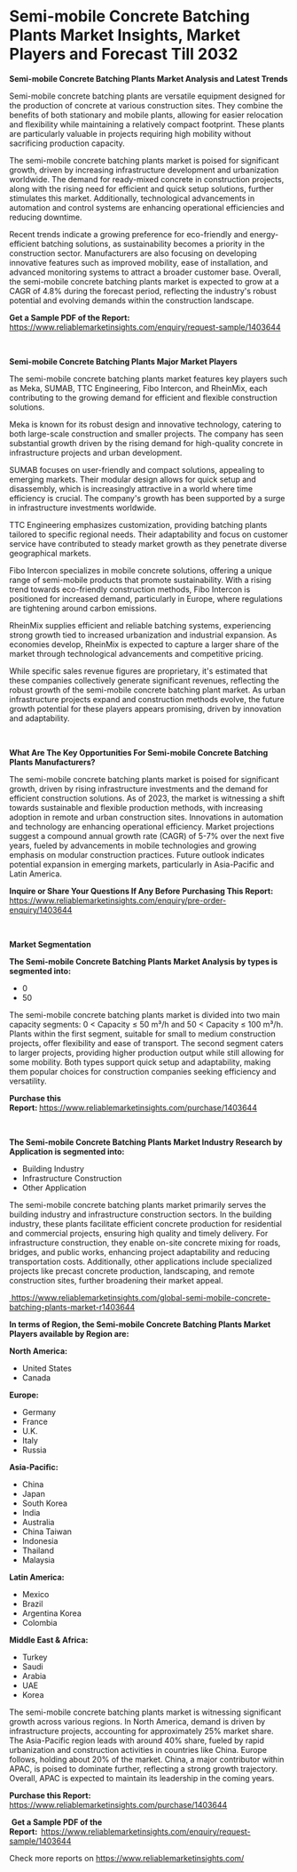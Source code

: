 <p><h1>Semi-mobile Concrete Batching Plants Market Insights, Market Players and Forecast Till 2032</h1></p><p><strong>Semi-mobile Concrete Batching Plants Market Analysis and Latest Trends</strong></p>
<p><p>Semi-mobile concrete batching plants are versatile equipment designed for the production of concrete at various construction sites. They combine the benefits of both stationary and mobile plants, allowing for easier relocation and flexibility while maintaining a relatively compact footprint. These plants are particularly valuable in projects requiring high mobility without sacrificing production capacity.</p><p>The semi-mobile concrete batching plants market is poised for significant growth, driven by increasing infrastructure development and urbanization worldwide. The demand for ready-mixed concrete in construction projects, along with the rising need for efficient and quick setup solutions, further stimulates this market. Additionally, technological advancements in automation and control systems are enhancing operational efficiencies and reducing downtime.</p><p>Recent trends indicate a growing preference for eco-friendly and energy-efficient batching solutions, as sustainability becomes a priority in the construction sector. Manufacturers are also focusing on developing innovative features such as improved mobility, ease of installation, and advanced monitoring systems to attract a broader customer base. Overall, the semi-mobile concrete batching plants market is expected to grow at a CAGR of 4.8% during the forecast period, reflecting the industry's robust potential and evolving demands within the construction landscape.</p></p>
<p><strong>Get a Sample PDF of the Report:&nbsp;</strong> <a href="https://www.reliablemarketinsights.com/enquiry/request-sample/1403644?utm_campaign=1894&utm_medium=2&utm_source=Github&utm_content=ia&utm_term=13012025&utm_id=semi-mobile-concrete-batching-plants">https://www.reliablemarketinsights.com/enquiry/request-sample/1403644</a></p>
<p>&nbsp;</p>
<p><strong>Semi-mobile Concrete Batching Plants Major Market Players</strong></p>
<p><p>The semi-mobile concrete batching plants market features key players such as Meka, SUMAB, TTC Engineering, Fibo Intercon, and RheinMix, each contributing to the growing demand for efficient and flexible construction solutions. </p><p>Meka is known for its robust design and innovative technology, catering to both large-scale construction and smaller projects. The company has seen substantial growth driven by the rising demand for high-quality concrete in infrastructure projects and urban development. </p><p>SUMAB focuses on user-friendly and compact solutions, appealing to emerging markets. Their modular design allows for quick setup and disassembly, which is increasingly attractive in a world where time efficiency is crucial. The company's growth has been supported by a surge in infrastructure investments worldwide.</p><p>TTC Engineering emphasizes customization, providing batching plants tailored to specific regional needs. Their adaptability and focus on customer service have contributed to steady market growth as they penetrate diverse geographical markets.</p><p>Fibo Intercon specializes in mobile concrete solutions, offering a unique range of semi-mobile products that promote sustainability. With a rising trend towards eco-friendly construction methods, Fibo Intercon is positioned for increased demand, particularly in Europe, where regulations are tightening around carbon emissions.</p><p>RheinMix supplies efficient and reliable batching systems, experiencing strong growth tied to increased urbanization and industrial expansion. As economies develop, RheinMix is expected to capture a larger share of the market through technological advancements and competitive pricing.</p><p>While specific sales revenue figures are proprietary, it's estimated that these companies collectively generate significant revenues, reflecting the robust growth of the semi-mobile concrete batching plant market. As urban infrastructure projects expand and construction methods evolve, the future growth potential for these players appears promising, driven by innovation and adaptability.</p></p>
<p>&nbsp;</p>
<p><strong>What Are The Key Opportunities For Semi-mobile Concrete Batching Plants Manufacturers?</strong></p>
<p><p>The semi-mobile concrete batching plants market is poised for significant growth, driven by rising infrastructure investments and the demand for efficient construction solutions. As of 2023, the market is witnessing a shift towards sustainable and flexible production methods, with increasing adoption in remote and urban construction sites. Innovations in automation and technology are enhancing operational efficiency. Market projections suggest a compound annual growth rate (CAGR) of 5-7% over the next five years, fueled by advancements in mobile technologies and growing emphasis on modular construction practices. Future outlook indicates potential expansion in emerging markets, particularly in Asia-Pacific and Latin America.</p></p>
<p><strong>Inquire or Share Your Questions If Any Before Purchasing This Report:</strong> <a href="https://www.reliablemarketinsights.com/enquiry/pre-order-enquiry/1403644?utm_campaign=1894&utm_medium=2&utm_source=Github&utm_content=ia&utm_term=13012025&utm_id=semi-mobile-concrete-batching-plants">https://www.reliablemarketinsights.com/enquiry/pre-order-enquiry/1403644</a></p>
<p>&nbsp;</p>
<p><strong>Market Segmentation</strong></p>
<p><strong>The Semi-mobile Concrete Batching Plants Market Analysis by types is segmented into:</strong></p>
<p><ul><li>0<Capacity≤50m3/h</li><li>50<Capacity≤100m3/h</li></ul></p>
<p><p>The semi-mobile concrete batching plants market is divided into two main capacity segments: 0 < Capacity ≤ 50 m³/h and 50 < Capacity ≤ 100 m³/h. Plants within the first segment, suitable for small to medium construction projects, offer flexibility and ease of transport. The second segment caters to larger projects, providing higher production output while still allowing for some mobility. Both types support quick setup and adaptability, making them popular choices for construction companies seeking efficiency and versatility.</p></p>
<p><strong>Purchase this Report:&nbsp;</strong><a href="https://www.reliablemarketinsights.com/purchase/1403644?utm_campaign=1894&utm_medium=2&utm_source=Github&utm_content=ia&utm_term=13012025&utm_id=semi-mobile-concrete-batching-plants">https://www.reliablemarketinsights.com/purchase/1403644</a></p>
<p>&nbsp;</p>
<p><strong>The Semi-mobile Concrete Batching Plants Market Industry Research by Application is segmented into:</strong></p>
<p><ul><li>Building Industry</li><li>Infrastructure Construction</li><li>Other Application</li></ul></p>
<p><p>The semi-mobile concrete batching plants market primarily serves the building industry and infrastructure construction sectors. In the building industry, these plants facilitate efficient concrete production for residential and commercial projects, ensuring high quality and timely delivery. For infrastructure construction, they enable on-site concrete mixing for roads, bridges, and public works, enhancing project adaptability and reducing transportation costs. Additionally, other applications include specialized projects like precast concrete production, landscaping, and remote construction sites, further broadening their market appeal.</p></p>
<p><a href="https://www.reliablemarketinsights.com/global-semi-mobile-concrete-batching-plants-market-r1403644?utm_campaign=1894&utm_medium=2&utm_source=Github&utm_content=ia&utm_term=13012025&utm_id=semi-mobile-concrete-batching-plants">&nbsp;https://www.reliablemarketinsights.com/global-semi-mobile-concrete-batching-plants-market-r1403644</a></p>
<p><strong>In terms of Region, the Semi-mobile Concrete Batching Plants Market Players available by Region are:</strong></p>
<p>
    <p> <strong> North America: </strong>
        <ul>
            <li>United States</li>
            <li>Canada</li>
        </ul>
        </p> 
    <p> <strong> Europe: </strong>
        <ul>
            <li>Germany</li>
            <li>France</li>
            <li>U.K.</li>
            <li>Italy</li>
            <li>Russia</li>
        </ul>
        </p> 
    <p> <strong> Asia-Pacific: </strong>
        <ul>
            <li>China</li>
            <li>Japan</li>
            <li>South Korea</li>
            <li>India</li>
            <li>Australia</li>
            <li>China Taiwan</li>
            <li>Indonesia</li>
            <li>Thailand</li>
            <li>Malaysia</li>
        </ul>
        </p> 
    <p> <strong> Latin America: </strong>
        <ul>
            <li>Mexico</li>
            <li>Brazil</li>
            <li>Argentina Korea</li>
            <li>Colombia</li>
        </ul>
        </p> 
    <p> <strong> Middle East & Africa: </strong>
        <ul>
            <li>Turkey</li>
            <li>Saudi</li>
            <li>Arabia</li>
            <li>UAE</li>
            <li>Korea</li>
        </ul>
    </p>
    </p>
<p><p>The semi-mobile concrete batching plants market is witnessing significant growth across various regions. In North America, demand is driven by infrastructure projects, accounting for approximately 25% market share. The Asia-Pacific region leads with around 40% share, fueled by rapid urbanization and construction activities in countries like China. Europe follows, holding about 20% of the market. China, a major contributor within APAC, is poised to dominate further, reflecting a strong growth trajectory. Overall, APAC is expected to maintain its leadership in the coming years.</p></p>
<p><strong>Purchase this Report: </strong><a href="https://www.reliablemarketinsights.com/purchase/1403644?utm_campaign=1894&utm_medium=2&utm_source=Github&utm_content=ia&utm_term=13012025&utm_id=semi-mobile-concrete-batching-plants">https://www.reliablemarketinsights.com/purchase/1403644</a></p>
<p>&nbsp;<strong>Get a Sample PDF of the Report:&nbsp;&nbsp;</strong><a href="https://www.reliablemarketinsights.com/enquiry/request-sample/1403644?utm_campaign=1894&utm_medium=2&utm_source=Github&utm_content=ia&utm_term=13012025&utm_id=semi-mobile-concrete-batching-plants">https://www.reliablemarketinsights.com/enquiry/request-sample/1403644</a></p>
<p><strong></strong></p>
<p>Check more reports on <a href="https://www.reliablemarketinsights.com/?utm_campaign=1894&utm_medium=2&utm_source=Github&utm_content=ia&utm_term=13012025&utm_id=semi-mobile-concrete-batching-plants">https://www.reliablemarketinsights.com/</a></p>